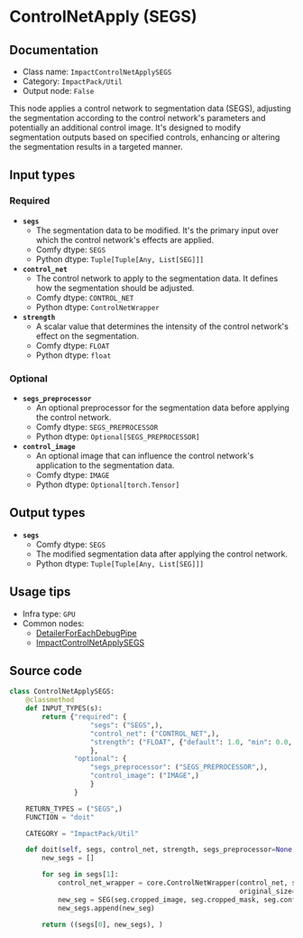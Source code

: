 # ControlNetApply (SEGS)
## Documentation
- Class name: `ImpactControlNetApplySEGS`
- Category: `ImpactPack/Util`
- Output node: `False`

This node applies a control network to segmentation data (SEGS), adjusting the segmentation according to the control network's parameters and potentially an additional control image. It's designed to modify segmentation outputs based on specified controls, enhancing or altering the segmentation results in a targeted manner.
## Input types
### Required
- **`segs`**
    - The segmentation data to be modified. It's the primary input over which the control network's effects are applied.
    - Comfy dtype: `SEGS`
    - Python dtype: `Tuple[Tuple[Any, List[SEG]]]`
- **`control_net`**
    - The control network to apply to the segmentation data. It defines how the segmentation should be adjusted.
    - Comfy dtype: `CONTROL_NET`
    - Python dtype: `ControlNetWrapper`
- **`strength`**
    - A scalar value that determines the intensity of the control network's effect on the segmentation.
    - Comfy dtype: `FLOAT`
    - Python dtype: `float`
### Optional
- **`segs_preprocessor`**
    - An optional preprocessor for the segmentation data before applying the control network.
    - Comfy dtype: `SEGS_PREPROCESSOR`
    - Python dtype: `Optional[SEGS_PREPROCESSOR]`
- **`control_image`**
    - An optional image that can influence the control network's application to the segmentation data.
    - Comfy dtype: `IMAGE`
    - Python dtype: `Optional[torch.Tensor]`
## Output types
- **`segs`**
    - Comfy dtype: `SEGS`
    - The modified segmentation data after applying the control network.
    - Python dtype: `Tuple[Tuple[Any, List[SEG]]]`
## Usage tips
- Infra type: `GPU`
- Common nodes:
    - [DetailerForEachDebugPipe](../../ComfyUI-Impact-Pack/Nodes/DetailerForEachDebugPipe.md)
    - [ImpactControlNetApplySEGS](../../ComfyUI-Impact-Pack/Nodes/ImpactControlNetApplySEGS.md)



## Source code
```python
class ControlNetApplySEGS:
    @classmethod
    def INPUT_TYPES(s):
        return {"required": {
                    "segs": ("SEGS",),
                    "control_net": ("CONTROL_NET",),
                    "strength": ("FLOAT", {"default": 1.0, "min": 0.0, "max": 10.0, "step": 0.01}),
                    },
                "optional": {
                    "segs_preprocessor": ("SEGS_PREPROCESSOR",),
                    "control_image": ("IMAGE",)
                    }
                }

    RETURN_TYPES = ("SEGS",)
    FUNCTION = "doit"

    CATEGORY = "ImpactPack/Util"

    def doit(self, segs, control_net, strength, segs_preprocessor=None, control_image=None):
        new_segs = []

        for seg in segs[1]:
            control_net_wrapper = core.ControlNetWrapper(control_net, strength, segs_preprocessor, seg.control_net_wrapper,
                                                         original_size=segs[0], crop_region=seg.crop_region, control_image=control_image)
            new_seg = SEG(seg.cropped_image, seg.cropped_mask, seg.confidence, seg.crop_region, seg.bbox, seg.label, control_net_wrapper)
            new_segs.append(new_seg)

        return ((segs[0], new_segs), )

```
